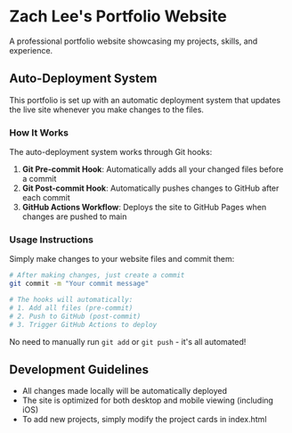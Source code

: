 # Zach Lee's Portfolio Website

A professional portfolio website showcasing my projects, skills, and experience.

## Auto-Deployment System

This portfolio is set up with an automatic deployment system that updates the live site whenever you make changes to the files.

### How It Works

The auto-deployment system works through Git hooks:

1. **Git Pre-commit Hook**: Automatically adds all your changed files before a commit
2. **Git Post-commit Hook**: Automatically pushes changes to GitHub after each commit
3. **GitHub Actions Workflow**: Deploys the site to GitHub Pages when changes are pushed to main

### Usage Instructions

Simply make changes to your website files and commit them:

```bash
# After making changes, just create a commit
git commit -m "Your commit message"

# The hooks will automatically:
# 1. Add all files (pre-commit)
# 2. Push to GitHub (post-commit)
# 3. Trigger GitHub Actions to deploy
```

No need to manually run `git add` or `git push` - it's all automated!

## Development Guidelines

- All changes made locally will be automatically deployed
- The site is optimized for both desktop and mobile viewing (including iOS)
- To add new projects, simply modify the project cards in index.html 